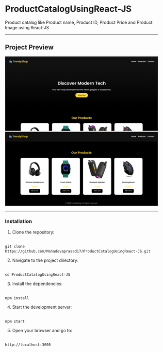 # ProductCatalogUsingReact-JS
Product catalog like Product name, Product ID, Product  Price and Product Image using React-JS 

--- 

## Project Preview

![App Screenshot](./image.png)
![App Screenshot](./image01.png)

---

### Installation

1. Clone the repository:
```

git clone https://github.com/Mahadevaprasad17/ProductCatalogUsingReact-JS.git

```
2. Navigate to the project directory:
```

cd ProductCatalogUsingReact-JS

```
3. Install the dependencies:
```

npm install

```
4. Start the development server:
```

npm start

```
5. Open your browser and go to:
```

http://localhost:3000

```
